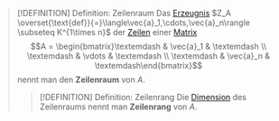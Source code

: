 > [!DEFINITION] Definition: Zeilenraum
> Das [Erzeugnis](../../Abstrakte%20lineare%20Algebra/Erzeugnis.md) $Z_A \overset{\text{def}}{=}\langle\vec{a}_1,\cdots,\vec{a}_n\rangle \subseteq K^{1\times n}$ der [Zeilen](../../Vektoren%20als%20Matrizen/Zeilenvektor.md) einer [Matrix](Matrix.md)
> $$A = \begin{bmatrix}\textemdash & \vec{a}_1 & \textemdash \\ \textemdash & \vdots & \textemdash \\ \textemdash & \vec{a}_n & \textemdash\end{bmatrix}$$
> nennt man den **Zeilenraum** von $A$.
> > [!DEFINITION] Definition: Zeilenrang
> > Die [Dimension](../../Abstrakte%20lineare%20Algebra/Basis/Dimension.md) des Zeilenraums nennt man **Zeilenrang** von $A$.